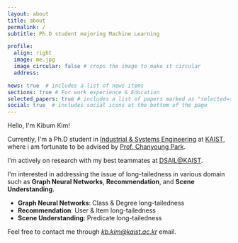 ```yaml
---
layout: about
title: about
permalink: /
subtitle: Ph.D student majoring Machine Learning

profile:
  align: right
  image: me.jpg
  image_circular: false # crops the image to make it circular
  address:

news: true  # includes a list of news items
sections: true # For work experience & Education
selected_papers: true # includes a list of papers marked as "selected={true}"
social: true  # includes social icons at the bottom of the page
---
```


Hello, I'm Kibum Kim!  

Currently, I'm a Ph.D student in [Industrial & Systems Engineering](https://statistics.kaist.ac.kr/) at [KAIST](https://www.kaist.ac.kr/kr/), where i am fortunate to be advised by [Prof. Chanyoung Park](https://dsail.kaist.ac.kr/professor/).

I'm actively on research with my best teammates at [DSAIL@KAIST](https://dsail.kaist.ac.kr/).

I'm interested in addressing the issue of long-tailedness in various domain such as **Graph Neural Networks**, **Recommendation**, and **Scene Understanding**.


* **Graph Neural Networks**: Class & Degree long-tailedness  
* **Recommendation**: User & Item long-tailedness  
* **Scene Understanding**: Predicate long-tailedness  

Feel free to contact me through *kb.kim@kaist.ac.kr* email.
